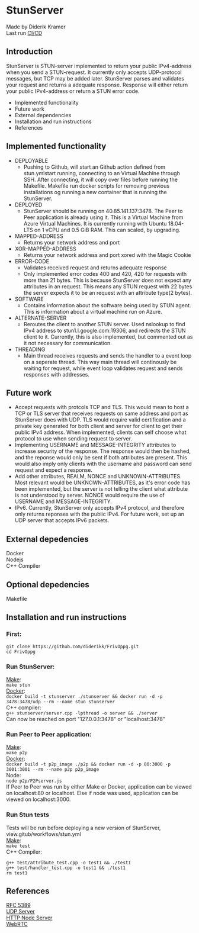 # StunServer

Made by Diderik Kramer \
Last run  [CI/CD](https://github.com/diderikk/FrivOppg/actions)

## Introduction

StunServer is STUN-server implemented to return your public IPv4-address when you send a STUN-request. It currently only accepts UDP-protocol messages, but TCP may be added later. StunServer parses and validates your request and returns a adequate response. Response will either return your public IPv4-address or return a STUN error code.


- Implemented functionality
- Future work
- External dependencies
- Installation and run instructions
- References

## Implemented functionality
- DEPLOYABLE
    - Pushing to Github, will start an Github action defined from stun.ymlstart running, connecting to an Virtual Machine through SSH. After connecting, it will copy over files before running the Makefile. Makefile run docker scripts for removing previous installations og running a new container that is running the StunServer.
- DEPLOYED
    - StunServer should be running on 40.85.141.137:3478. The Peer to Peer application is already using it. This is a Virtual Machine from Azure Virtual Machines. It is currently running with Ubuntu 18.04-LTS on 1 vCPU and 0.5 GiB RAM. This can scaled, by upgrading.
- MAPPED-ADDRESS
    - Returns your network address and port
- XOR-MAPPED-ADDRESS
    - Returns your network address and port xored with the Magic Cookie
- ERROR-CODE
    - Validates received request and returns adequate response
    - Only implemented error codes 400 and 420, 420 for requests with more than 21 bytes. This is because StunServer does not expect any attributes in an request. This means any STUN request with 22 bytes the server expects it to be an request with an attribute type(2 bytes).
- SOFTWARE
    - Contains information about the software being used by STUN agent. This is information about a virtual machine run on Azure.
- ALTERNATE-SERVER
    - Reroutes the client to another STUN server. Used nslookup to find IPv4 address to stun1.l.google.com:19306, and redirects the STUN client to it. Currently, this is also implemented, but commented out as it not necessary for communication.
- THREADING
    - Main thread receives requests and sends the handler to a event loop on a seperate thread. This way main thread will continously be waiting for request, while event loop validates request and sends responses with addresses.

## Future work
- Accept requests with protcols TCP and TLS. This would mean to host a TCP or TLS server that receives requests on same address and port as StunServer does with UDP. TLS would require valid certification and a private key generated for both client and server for client to get their public IPv4 address. When implemented, clients can self choose what protocol to use when sending request to server.
- Implementing USERNAME and MESSAGE-INTEGRITY attributes to increase security of the response. The response would then be hashed, and the reponse would only be sent if both attributes are present. This would also imply only clients with the username and password can send request and expect a response.
- Add other attributes, REALM, NONCE and UNKNOWN-ATTRIBUTES. Most relevant would be UNKNOWN-ATTRIBUTES, as it's error code has been implemented, but the server is not telling the client what attribute is not understood by server. NONCE would require the use of USERNAME and MESSAGE-INTEGRITY.  
- IPv6. Currently, StunServer only accepts IPv4 protocol, and therefore only returns reponses with the public IPv4. For future work, set up an UDP server that accepts IPv6 packets.


## External depedencies
Docker \
Nodejs \
C++ Compiler 

## Optional depedencies
Makefile 


## Installation and run instructions
### First:

```
git clone https://github.com/diderikk/FrivOppg.git
cd FrivOppg
```

### Run StunServer:
[Make](https://www.gnu.org/software/make/): \
```make stun``` \
[Docker](https://docs.docker.com/get-docker/): \
```docker build -t stunserver ./stunserver && docker run -d -p 3478:3478/udp --rm --name stun stunserver``` \
C++ compiler: \
```g++ stunserver/server.cpp -lpthread -o server && ./server``` \
Can now be reached on port "127.0.0.1:3478" or "localhost:3478" 


### Run Peer to Peer application:
[Make](https://www.gnu.org/software/make/): \
```make p2p``` \
[Docker](https://docs.docker.com/get-docker/): \
```docker build -t p2p_image ./p2p && docker run -d -p 80:3000 -p 3001:3001 --rm --name p2p p2p_image``` \
Node: \
```node p2p/P2Pserver.js``` \
If Peer to Peer was run by either Make or Docker, application can be viewed on localhost:80 or localhost. Else if node was used, application can be viewed on localhost:3000.

### Run Stun tests
Tests will be run before deploying a new version of StunServer, view.gitub/workflows/stun.yml \
[Make](https://www.gnu.org/software/make/): \
```make test``` \
C++ Compiler: 
```
g++ test/attribute_test.cpp -o test1 && ./test1 
g++ test/handler_test.cpp -o test1 && ./test1
rm test1
``` 



## References
[RFC 5389](https://tools.ietf.org/html/rfc5389#section-9) \
[UDP Server](https://www.geeksforgeeks.org/udp-server-client-implementation-c/) \
[HTTP Node Server](https://nodejs.dev/learn/the-nodejs-http-module) \
[WebRTC](https://webrtc.org/getting-started/overview) 





